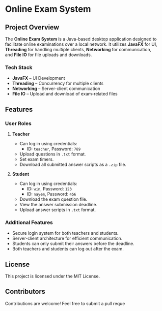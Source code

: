 # Online Exam System

## Project Overview
The **Online Exam System** is a Java-based desktop application designed to facilitate online examinations over a local network. It utilizes **JavaFX** for UI, **Threading** for handling multiple clients, **Networking** for communication, and **File IO** for file uploads and downloads.

### Tech Stack
- **JavaFX** – UI Development
- **Threading** – Concurrency for multiple clients
- **Networking** – Server-client communication
- **File IO** – Upload and download of exam-related files

## Features
### User Roles
1. **Teacher**
    - Can log in using credentials:
        - ID: `teacher`, Password: `789`
    - Upload questions in `.txt` format.
    - Set exam timers.
    - Download all submitted answer scripts as a `.zip` file.

2. **Student**
    - Can log in using credentials:
        - ID: `win`, Password: `123`
        - ID: `nayem`, Password: `456`
    - Download the exam question file.
    - View the answer submission deadline.
    - Upload answer scripts in `.txt` format.

### Additional Features
- Secure login system for both teachers and students.
- Server-client architecture for efficient communication.
- Students can only submit their answers before the deadline.
- Both teachers and students can log out after the exam.

[//]: # (## Installation & Setup)

[//]: # (1. Clone the repository:)

[//]: # (   ```sh)

[//]: # (   git clone https://github.com/your-repo/online-exam-system.git)

[//]: # (   cd online-exam-system)

[//]: # (   ```)

[//]: # (2. Compile and run the server:)

[//]: # (   ```sh)

[//]: # (   javac Server.java)

[//]: # (   java Server)

[//]: # (   ```)

[//]: # (3. Compile and run the client:)

[//]: # (   ```sh)

[//]: # (   javac Client.java)

[//]: # (   java Client)

[//]: # (   ```)

## License
This project is licensed under the MIT License.

## Contributors
Contributions are welcome! Feel free to submit a pull reque